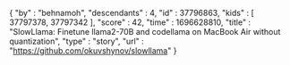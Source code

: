 {
  "by" : "behnamoh",
  "descendants" : 4,
  "id" : 37796863,
  "kids" : [ 37797378, 37797342 ],
  "score" : 42,
  "time" : 1696628810,
  "title" : "SlowLlama: Finetune llama2-70B and codellama on MacBook Air without quantization",
  "type" : "story",
  "url" : "https://github.com/okuvshynov/slowllama"
}
